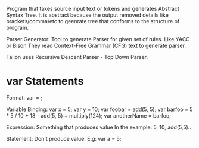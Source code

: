 Program that takes source input text or tokens and generates Abstract Syntax Tree.
It is abstract because the output removed details like brackets/comma/etc to geenrate tree that conforms to the structure of program.

Parser Generator: Tool to generate Parser for given set of rules. Like YACC or Bison
They read Context-Free Grammar (CFG) text to generate parser. 

Talion uses Recursive Descent Parser - Top Down Parser.

# var Statements

Format: var <identifer> = <expressopm>;

Variable Binding:
var x = 5;
var y = 10;
var foobar = add(5, 5);
var barfoo = 5 * 5 / 10 + 18 - add(5, 5) + multiply(124);
var anotherName = barfoo;

Expression: Something that produces value
In the example: 5, 10, add(5,5)..

Statement: Don't produce value.
E.g: var a = 5;

